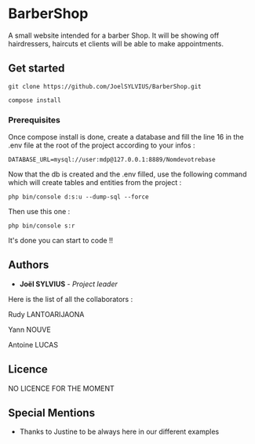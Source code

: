 # BarberShop

A small website intended for a barber Shop. It will be showing off hairdressers, haircuts et clients will be able to make appointments.

## Get started

```
git clone https://github.com/JoelSYLVIUS/BarberShop.git
```

```
compose install
```

### Prerequisites

Once compose install is done, create a database and fill the line 16 in the .env file at the root of the project according to your infos :

```
DATABASE_URL=mysql://user:mdp@127.0.0.1:8889/Nomdevotrebase
```
Now that the db is created and the .env filled, use the following command which will create tables and entities from the project : 

```
php bin/console d:s:u --dump-sql --force 
```
Then use this one :
```
php bin/console s:r
```
It's done you can start to code !!

## Authors

* **Joël SYLVIUS** - *Project leader* 

Here is the list of all the collaborators : 

Rudy LANTOARIJAONA

Yann NOUVE

Antoine LUCAS

## Licence

NO LICENCE FOR THE MOMENT

## Special Mentions

* Thanks to Justine to be always here in our different examples

